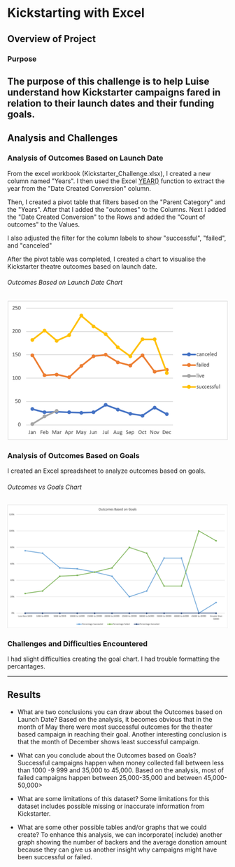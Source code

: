 # Kickstarting with Excel

## Overview of Project

### Purpose
The purpose of this challenge is to help Luise understand how Kickstarter campaigns fared in relation to their launch dates and their funding goals.
---
## Analysis and Challenges

### Analysis of Outcomes Based on Launch Date
From the excel workbook (Kickstarter_Challenge.xlsx), I created a new column named "Years".  I then used the Excel [YEAR()](https://support.microsoft.com/en-us/office/year-function-c64f017a-1354-490d-981f-578e8ec8d3b9) function to extract the year from the "Date Created Conversion" column.


Then, I created a pivot table that filters based on the "Parent Category" and the "Years". After that I added the "outcomes" to the Columns. Next I added the "Date Created Conversion" to the Rows and added the "Count of outcomes" to the Values.

I also adjusted the filter for the column labels to show "successful", "failed", and "canceled"

After the pivot table was completed, I created a chart to visualise the Kickstarter theatre outcomes based on launch date.

###### Outcomes Based on Launch Date Chart
![image_name](https://github.com/jh2010/kickstarter-analysis/blob/master/Outcomes%20Based%20on%20Launch%20Date.png)


### Analysis of Outcomes Based on Goals
I created an Excel spreadsheet to analyze outcomes based on goals.

###### Outcomes vs Goals Chart
![image_name](https://github.com/jh2010/kickstarter-analysis/blob/master/Outcomes_vs_Goals.png)


### Challenges and Difficulties Encountered
I had slight difficulties creating the goal chart. I had trouble formatting the percantages.

---

## Results

- What are two conclusions you can draw about the Outcomes based on Launch Date?
Based on the analysis, it becomes obvious that in the month of May there were most 
successful outcomes for the theater based campaign in reaching their goal.
Another interesting conclusion is that the month of December shows least successful campaign.

- What can you conclude about the Outcomes based on Goals?
Successful campaigns happen when money collected fall between less than 1000 -9 999 and 35,000 to 45,000.
Based on the analysis, most of failed campaigns happen between 25,000-35,000 and between 45,000-  50,000> 

- What are some limitations of this dataset?
Some limitations for this dataset includes possible missing or inaccurate information from Kickstarter.

- What are some other possible tables and/or graphs that we could create?
To enhance this analysis, we can incorporate( include) another graph showing the number of backers and the average donation amount because they can give us another insight why campaigns might have been successful or failed.
